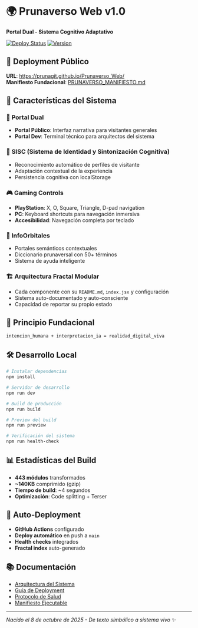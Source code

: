 # 🌍 Prunaverso Web v1.0 

**Portal Dual - Sistema Cognitivo Adaptativo**

[![Deploy Status](https://github.com/PrunaGit/Prunaverso_Web/actions/workflows/deploy.yml/badge.svg)](https://github.com/PrunaGit/Prunaverso_Web/actions/workflows/deploy.yml)
[![Version](https://img.shields.io/github/v/tag/PrunaGit/Prunaverso_Web?label=version)](https://github.com/PrunaGit/Prunaverso_Web/releases)

## 🚀 **Deployment Público**
**URL**: https://prunagit.github.io/Prunaverso_Web/  
**Manifiesto Fundacional**: [PRUNAVERSO_MANIFIESTO.md](PRUNAVERSO_MANIFIESTO.md)

## 🧠 **Características del Sistema**

### 🎯 **Portal Dual**
- **Portal Público**: Interfaz narrativa para visitantes generales
- **Portal Dev**: Terminal técnico para arquitectos del sistema

### 🧬 **SISC** (Sistema de Identidad y Sintonización Cognitiva)
- Reconocimiento automático de perfiles de visitante
- Adaptación contextual de la experiencia
- Persistencia cognitiva con localStorage

### 🎮 **Gaming Controls**
- **PlayStation**: X, O, Square, Triangle, D-pad navigation
- **PC**: Keyboard shortcuts para navegación inmersiva
- **Accesibilidad**: Navegación completa por teclado

### 🌌 **InfoOrbitales**
- Portales semánticos contextuales
- Diccionario prunaversal con 50+ términos
- Sistema de ayuda inteligente

### 🏗️ **Arquitectura Fractal Modular**
- Cada componente con su `README.md`, `index.jsx` y configuración
- Sistema auto-documentado y auto-consciente
- Capacidad de reportar su propio estado

## 💫 **Principio Fundacional**

```
intencion_humana + interpretacion_ia = realidad_digital_viva
```

## 🛠️ **Desarrollo Local**

```bash
# Instalar dependencias
npm install

# Servidor de desarrollo
npm run dev

# Build de producción
npm run build

# Preview del build
npm run preview

# Verificación del sistema
npm run health-check
```

## 📊 **Estadísticas del Build**
- **443 módulos** transformados
- **~140KB** comprimido (gzip)
- **Tiempo de build**: ~4 segundos
- **Optimización**: Code splitting + Terser

## 🤖 **Auto-Deployment**
- **GitHub Actions** configurado
- **Deploy automático** en push a `main`
- **Health checks** integrados
- **Fractal index** auto-generado

## 📚 **Documentación**
- [Arquitectura del Sistema](docs/architecture.md)
- [Guía de Deployment](GUIA-DEPLOY-GITHUB.md)
- [Protocolo de Salud](HEALTH-PROTOCOL.md)
- [Manifiesto Ejecutable](scripts/prunaverso_manifiesto.py)

---

*Nacido el 8 de octubre de 2025 - De texto simbólico a sistema vivo* ✨
